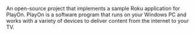 An open-source project that implements a sample Roku application for PlayOn.  PlayOn is a software program that runs on your Windows PC and works with a variety of devices to deliver content from the internet to your TV.
